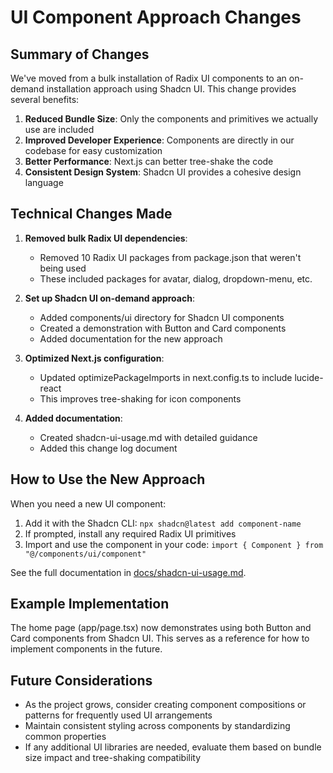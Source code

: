# UI Component Approach Changes

## Summary of Changes

We've moved from a bulk installation of Radix UI components to an on-demand installation approach using Shadcn UI. This change provides several benefits:

1. **Reduced Bundle Size**: Only the components and primitives we actually use are included
2. **Improved Developer Experience**: Components are directly in our codebase for easy customization
3. **Better Performance**: Next.js can better tree-shake the code
4. **Consistent Design System**: Shadcn UI provides a cohesive design language

## Technical Changes Made

1. **Removed bulk Radix UI dependencies**:

   - Removed 10 Radix UI packages from package.json that weren't being used
   - These included packages for avatar, dialog, dropdown-menu, etc.

2. **Set up Shadcn UI on-demand approach**:

   - Added components/ui directory for Shadcn UI components
   - Created a demonstration with Button and Card components
   - Added documentation for the new approach

3. **Optimized Next.js configuration**:

   - Updated optimizePackageImports in next.config.ts to include lucide-react
   - This improves tree-shaking for icon components

4. **Added documentation**:
   - Created shadcn-ui-usage.md with detailed guidance
   - Added this change log document

## How to Use the New Approach

When you need a new UI component:

1. Add it with the Shadcn CLI: `npx shadcn@latest add component-name`
2. If prompted, install any required Radix UI primitives
3. Import and use the component in your code: `import { Component } from "@/components/ui/component"`

See the full documentation in [docs/shadcn-ui-usage.md](./shadcn-ui-usage.md).

## Example Implementation

The home page (app/page.tsx) now demonstrates using both Button and Card components from Shadcn UI. This serves as a reference for how to implement components in the future.

## Future Considerations

- As the project grows, consider creating component compositions or patterns for frequently used UI arrangements
- Maintain consistent styling across components by standardizing common properties
- If any additional UI libraries are needed, evaluate them based on bundle size impact and tree-shaking compatibility

